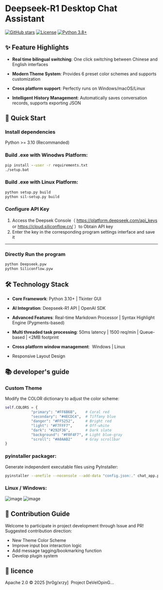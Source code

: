 # Deepseek-R1 Desktop Chat Assistant 
[![GitHub stars](https://img.shields.io/github/stars/hr0g/siliconflow-Deepseek-R1?style=for-the-badge)](https://github.com/hr0g/siliconflow-Deepseek-R1)
[![License](https://img.shields.io/badge/License-Apache_2.0-blue.svg?style=for-the-badge)](https://opensource.org/licenses/Apache-2.0)
[![Python 3.8+](https://img.shields.io/badge/Python-3.8%2B-blue.svg?style=for-the-badge&logo=python)](https://www.python.org/)

##  ✨  Feature Highlights
- **Real time bilingual switching**: One click switching between Chinese and English interfaces

- **Modern Theme System**: Provides 6 preset color schemes and supports customization

- **Cross platform support**: Perfectly runs on Windows/macOS/Linux

- **Intelligent History Management**: Automatically saves conversation records, supports exporting JSON
##  🚀  Quick Start
### Install dependencies
Python >= 3.10 (Recommanded)

### Build .exe with Winodws Platform:
```cmd     
pip install --user -r requirements.txt    
./setup.bat
```
### Build .exe with Linux Platform:
```bash
python setup.py build
python sil-setup.py build
```
### Configure API Key
1. Access the Deepsek Console（ https://platform.deepseek.com/api_keys or https://cloud.siliconflow.cn/ ）to Obtain API key
2. Enter the key in the corresponding program settings interface and save it
---
### Directly Run the program
```bash
python Deepseek.pyw
python Siliconflow.pyw
```
##  🛠  Technology Stack
- **Core Framework**: Python 3.10+ | Tkinter GUI

- **AI Integration**: Deepseek-R1 API | OpenAI SDK

- **Advanced Features**: Real-time Markdown Processor | Syntax Highlight Engine (Pygments-based)

- **Multi threaded task processing**: 50ms latency | 1500 req/min | Queue-based | <2MB footprint

- **Cross platform window management**:  Windows | Linux

- Responsive Layout Design

##  📚  developer's guide
### Custom Theme
Modify the COLOR dictionary to adjust the color scheme:
```python
self.COLORS = {
            "primary": "#FF6B6B",    # Coral red
            "secondary": "#4ECDC4",  # Tiffany blue
            "danger": "#FF5252",     # Bright red
            "light": "#F7FFF7",      # Off-white
            "dark": "#292F36",       # Dark slate
            "background": "#F0F4F7", # Light blue-gray
            "scroll": "#A0AAB2"      # Gray scrollbar
}
```
### pyinstaller packager:
Generate independent executable files using PyInstaller:
```bash
pyinstaller --onefile --noconsole --add-data "config.json:." chat_app.py
```
### Linux / Windows:    
![image](https://github.com/user-attachments/assets/02662e86-0f4a-4308-bd3f-217c9911cac3)
![image](https://github.com/user-attachments/assets/e18e8b9a-5650-405c-acb4-7c5311b6dd33)  

##  🤝  Contribution Guide
Welcome to participate in project development through Issue and PR! Suggested contribution direction:
- New Theme Color Scheme
- Improve input box interaction logic
- Add message tagging/bookmarking function
- Develop plugin system

##  📜  licence
Apache 2.0  ©  2025 [hr0g/xrzy] 
Project DeVelOpinG...
